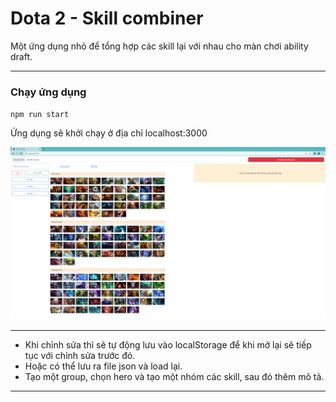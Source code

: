 # Dota 2 - Skill combiner
Một ứng dụng nhỏ để tổng hợp các skill lại với nhau cho màn chơi ability draft.

---

### Chạy ứng dụng
`npm run start`

Ứng dụng sẽ khởi chạy ở địa chỉ localhost:3000

![alt text](https://github.com/tuyennv216/dota2-skillcombiner/blob/170a3dad978a80855239bc45ddd7fcf7c7cf1f3c/public/screenshot/main.png?raw=true)

---

* Khi chỉnh sửa thì sẽ tự động lưu vào localStorage để khi mở lại sẽ tiếp tục với chỉnh sửa trước đó.
* Hoặc có thể lưu ra file json và load lại.
* Tạo một group, chọn hero và tạo một nhóm các skill, sau đó thêm mô tả.

---
